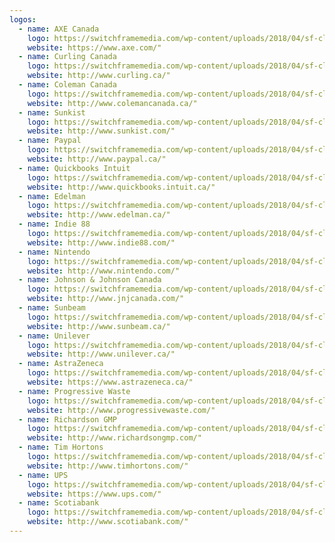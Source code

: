 ```yaml
---
logos:
  - name: AXE Canada
    logo: https://switchframemedia.com/wp-content/uploads/2018/04/sf-clients_0015_axe.png
    website: https://www.axe.com/"
  - name: Curling Canada
    logo: https://switchframemedia.com/wp-content/uploads/2018/04/sf-clients_0004_curlingcda.png
    website: http://www.curling.ca/"
  - name: Coleman Canada
    logo: https://switchframemedia.com/wp-content/uploads/2018/04/sf-clients_0014_coleman.png
    website: http://www.colemancanada.ca/"
  - name: Sunkist
    logo: https://switchframemedia.com/wp-content/uploads/2018/04/sf-clients_0005_sunkist.png
    website: http://www.sunkist.com/"
  - name: Paypal
    logo: https://switchframemedia.com/wp-content/uploads/2018/04/sf-clients_0008_paypal.png
    website: http://www.paypal.ca/"
  - name: Quickbooks Intuit
    logo: https://switchframemedia.com/wp-content/uploads/2018/04/sf-clients_0009_intuit.png
    website: http://www.quickbooks.intuit.ca/"
  - name: Edelman
    logo: https://switchframemedia.com/wp-content/uploads/2018/04/sf-clients_0013_edelman.png
    website: http://www.edelman.ca/"
  - name: Indie 88
    logo: https://switchframemedia.com/wp-content/uploads/2018/04/sf-clients_0012_Indie88.png
    website: http://www.indie88.com/"
  - name: Nintendo
    logo: https://switchframemedia.com/wp-content/uploads/2018/04/sf-clients_0010_nintendo.png
    website: http://www.nintendo.com/"
  - name: Johnson & Johnson Canada
    logo: https://switchframemedia.com/wp-content/uploads/2018/04/sf-clients_0011_johnson-and-johnson.png
    website: http://www.jnjcanada.com/"
  - name: Sunbeam
    logo: https://switchframemedia.com/wp-content/uploads/2018/04/sf-clients_0003_sunbeam.png
    website: http://www.sunbeam.ca/"
  - name: Unilever
    logo: https://switchframemedia.com/wp-content/uploads/2018/04/sf-clients-bw_0002_unilever.png
    website: http://www.unilever.ca/"
  - name: AstraZeneca
    logo: https://switchframemedia.com/wp-content/uploads/2018/04/sf-clients_0019_AstraZeneca.png
    website: https://www.astrazeneca.ca/"
  - name: Progressive Waste
    logo: https://switchframemedia.com/wp-content/uploads/2018/04/sf-clients_0007_progressive.png
    website: http://www.progressivewaste.com/"
  - name: Richardson GMP
    logo: https://switchframemedia.com/wp-content/uploads/2018/04/sf-clients_0006_richardson.png
    website: http://www.richardsongmp.com/"
  - name: Tim Hortons
    logo: https://switchframemedia.com/wp-content/uploads/2018/04/sf-clients_0017_tim-hortons.png
    website: http://www.timhortons.com/"
  - name: UPS
    logo: https://switchframemedia.com/wp-content/uploads/2018/04/sf-clients_0018_UPS.png
    website: https://www.ups.com/"
  - name: Scotiabank
    logo: https://switchframemedia.com/wp-content/uploads/2018/04/sf-clients_0001_scotiabank.png
    website: http://www.scotiabank.com/"
---
```

